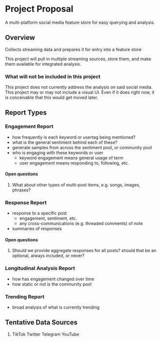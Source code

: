 # Project Proposal

A multi-platform social media feature store for easy querying and analysis.

## Overview
Collects streaming data and prepares it for entry into a feature store

This project will pull in multiple streaming sources, store them, and make them available for integrated analysis.

### What will not be included in this project
This project does not currently address the analysis on said social media.
This project may or may not include a visual UI. Even if it does right now, it is conceivable that this would get moved later.

## Report Types

### Engagement Report 
* how frequently is each keyword or usertag being mentioned?
* what is the general sentiment behind each of these?
* generate samples from across the sentiment pool, or community pool
* who is engaging with these keywords or user
    * keyword engagement means general usage of term
    * user engagement means responding to, following, etc.

#### Open questions
1. What about other types of multi-post items, e.g. songs, images, phrases?

### Response Report
* response to a specific post
  * engagement, sentiment, etc.
  * any cross-communications (e.g. threaded comments) of note
* summaries of responses

#### Open questions
1. Should we provide aggregate responses for all posts? should that be an optional, always included, or never?


### Longitudinal Analysis Report
* how has engagement changed over time
* how static or not is the community pool

### Trending Report
* broad analysis of what is currently trending


## Tentative Data Sources

1. TikTok
Twitter
Telegram
YouTube